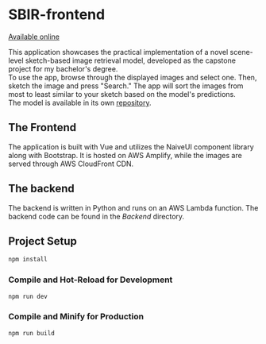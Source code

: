 # SBIR-frontend

[Available online](https://staging.d3g394a9xcj50z.amplifyapp.com/)

This application showcases the practical implementation of a novel scene-level sketch-based image retrieval model, developed as the capstone project for my bachelor's degree. \
To use the app, browse through the displayed images and select one. Then, sketch the image and press "Search." The app will sort the images from most to least similar to your sketch based on the model's predictions. \
The model is available in its own [repository](https://github.com/Emil-Demic/ConvNext-InfoNCE-SBIR).

## The Frontend

The application is built with Vue and utilizes the NaiveUI component library along with Bootstrap. It is hosted on AWS Amplify, while the images are served through AWS CloudFront CDN.

## The backend

The backend is written in Python and runs on an AWS Lambda function. The backend code can be found in the *Backend* directory.

## Project Setup

```sh
npm install
```

### Compile and Hot-Reload for Development

```sh
npm run dev
```

### Compile and Minify for Production

```sh
npm run build
```

